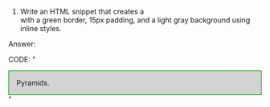 1.	Write an HTML snippet that creates a <div> with a green border, 15px padding, and a light gray background using inline styles. 

Answer:

  CODE: "<div style="border: 1px solid green; padding: 15px; background-color: lightgray;">
        Pyramids.
        </div>"
 
